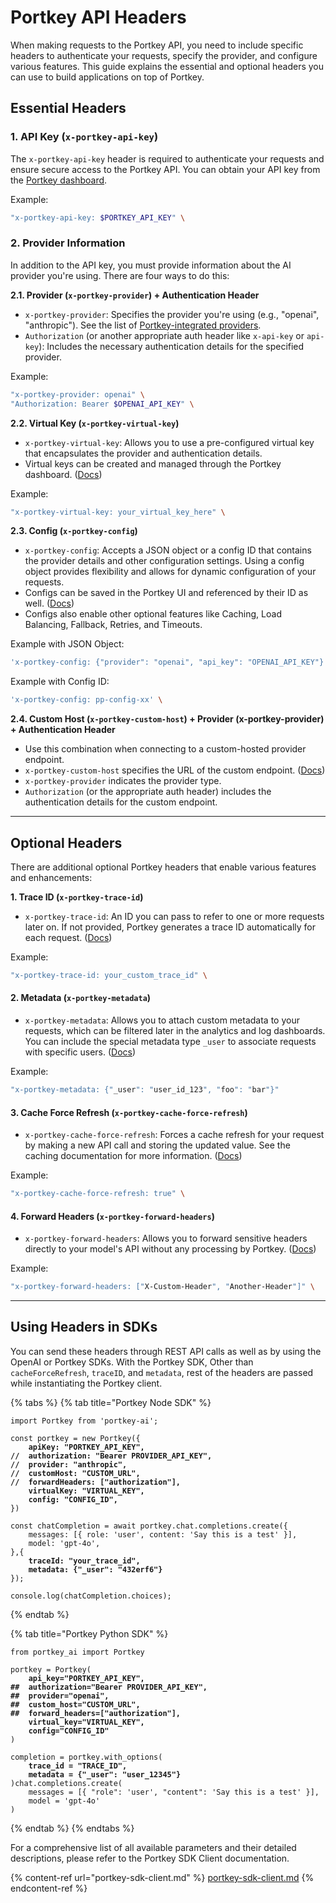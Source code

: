 # Portkey API Headers

When making requests to the Portkey API, you need to include specific headers to authenticate your requests, specify the provider, and configure various features. This guide explains the essential and optional headers you can use to build applications on top of Portkey.

## Essential Headers

### 1. API Key (`x-portkey-api-key`)

The `x-portkey-api-key` header is required to authenticate your requests and ensure secure access to the Portkey API. You can obtain your API key from the [Portkey dashboard](https://app.portkey.ai/).

Example:

```bash
"x-portkey-api-key: $PORTKEY_API_KEY" \
```

### 2. Provider Information

In addition to the API key, you must provide information about the AI provider you're using. There are four ways to do this:

**2.1. Provider (`x-portkey-provider`) + Authentication Header**

* `x-portkey-provider`: Specifies the provider you're using (e.g., "openai", "anthropic"). See the list of [Portkey-integrated providers](../welcome/integration-guides/).
* `Authorization` (or another appropriate auth header like `x-api-key` or `api-key`): Includes the necessary authentication details for the specified provider.

Example:

```bash
"x-portkey-provider: openai" \
"Authorization: Bearer $OPENAI_API_KEY" \
```

**2.2. Virtual Key (`x-portkey-virtual-key`)**

* `x-portkey-virtual-key`: Allows you to use a pre-configured virtual key that encapsulates the provider and authentication details.&#x20;
* Virtual keys can be created and managed through the Portkey dashboard. ([Docs](../product/ai-gateway-streamline-llm-integrations/virtual-keys/))

Example:

```bash
"x-portkey-virtual-key: your_virtual_key_here" \
```

**2.3. Config (`x-portkey-config`)**

* `x-portkey-config`: Accepts a JSON object or a config ID that contains the provider details and other configuration settings. Using a config object provides flexibility and allows for dynamic configuration of your requests.&#x20;
* Configs can be saved in the Portkey UI and referenced by their ID as well. ([Docs](../product/ai-gateway-streamline-llm-integrations/configs.md))
* Configs also enable other optional features like Caching, Load Balancing, Fallback, Retries, and Timeouts.&#x20;

Example with JSON Object:

```bash
'x-portkey-config: {"provider": "openai", "api_key": "OPENAI_API_KEY"}' \
```

Example with Config ID:

```bash
'x-portkey-config: pp-config-xx' \
```

**2.4. Custom Host (`x-portkey-custom-host`) + Provider (x-portkey-provider) + Authentication Header**

* Use this combination when connecting to a custom-hosted provider endpoint.
* `x-portkey-custom-host` specifies the URL of the custom endpoint. ([Docs](../welcome/integration-guides/byollm.md))
* `x-portkey-provider` indicates the provider type.
* `Authorization` (or the appropriate auth header) includes the authentication details for the custom endpoint.

***

## Optional Headers

There are additional optional Portkey headers that enable various features and enhancements:

**1. Trace ID (`x-portkey-trace-id`)**

* `x-portkey-trace-id`: An ID you can pass to refer to one or more requests later on. If not provided, Portkey generates a trace ID automatically for each request.  ([Docs](../product/observability-modern-monitoring-for-llms/traces.md))

Example:

```bash
"x-portkey-trace-id: your_custom_trace_id" \
```

#### 2. Metadata (`x-portkey-metadata`)

* `x-portkey-metadata`: Allows you to attach custom metadata to your requests, which can be filtered later in the analytics and log dashboards. You can include the special metadata type `_user` to associate requests with specific users. ([Docs](../product/observability-modern-monitoring-for-llms/metadata.md))

Example:

```bash
"x-portkey-metadata: {"_user": "user_id_123", "foo": "bar"}"
```

#### 3. Cache Force Refresh (`x-portkey-cache-force-refresh`)

* `x-portkey-cache-force-refresh`: Forces a cache refresh for your request by making a new API call and storing the updated value. See the caching documentation for more information.  ([Docs](../product/ai-gateway-streamline-llm-integrations/cache-simple-and-semantic.md))

Example:

```bash
"x-portkey-cache-force-refresh: true" \
```

#### 4. Forward Headers (`x-portkey-forward-headers`)

* `x-portkey-forward-headers`: Allows you to forward sensitive headers directly to your model's API without any processing by Portkey. ([Docs](https://portkey.ai/docs/welcome/integration-guides/byollm#forward-sensitive-headers-securely))

Example:

```bash
"x-portkey-forward-headers: ["X-Custom-Header", "Another-Header"]" \
```

***

## Using Headers in SDKs

You can send these headers through REST API calls as well as by using the OpenAI or Portkey SDKs. With the Portkey SDK, Other than `cacheForceRefresh`, `traceID`, and `metadata`, rest of the headers are passed while instantiating the Portkey client.

{% tabs %}
{% tab title="Portkey Node SDK" %}
<pre class="language-typescript"><code class="lang-typescript">import Portkey from 'portkey-ai';

const portkey = new Portkey({
<strong>    apiKey: "PORTKEY_API_KEY",
</strong><strong>//  authorization: "Bearer PROVIDER_API_KEY",
</strong><strong>//  provider: "anthropic",
</strong><strong>//  customHost: "CUSTOM_URL",
</strong><strong>//  forwardHeaders: ["authorization"],
</strong><strong>    virtualKey: "VIRTUAL_KEY",
</strong><strong>    config: "CONFIG_ID",   
</strong>})

const chatCompletion = await portkey.chat.completions.create({
    messages: [{ role: 'user', content: 'Say this is a test' }],
    model: 'gpt-4o',
},{
<strong>    traceId: "your_trace_id", 
</strong><strong>    metadata: {"_user": "432erf6"}
</strong>});

console.log(chatCompletion.choices);
</code></pre>
{% endtab %}

{% tab title="Portkey Python SDK" %}
<pre class="language-python"><code class="lang-python">from portkey_ai import Portkey

portkey = Portkey(
<strong>    api_key="PORTKEY_API_KEY",
</strong><strong>##  authorization="Bearer PROVIDER_API_KEY",
</strong><strong>##  provider="openai",
</strong><strong>##  custom_host="CUSTOM_URL",
</strong><strong>##  forward_headers=["authorization"],
</strong><strong>    virtual_key="VIRTUAL_KEY",
</strong><strong>    config="CONFIG_ID"
</strong>)

completion = portkey.with_options(
<strong>    trace_id = "TRACE_ID", 
</strong><strong>    metadata = {"_user": "user_12345"}
</strong>)chat.completions.create(
    messages = [{ "role": 'user', "content": 'Say this is a test' }],
    model = 'gpt-4o'
)
</code></pre>
{% endtab %}
{% endtabs %}

For a comprehensive list of all available parameters and their detailed descriptions, please refer to the Portkey SDK Client documentation.

{% content-ref url="portkey-sdk-client.md" %}
[portkey-sdk-client.md](portkey-sdk-client.md)
{% endcontent-ref %}
